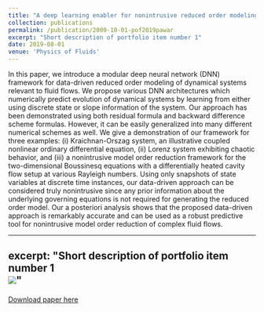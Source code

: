 ```yaml
---
title: "A deep learning enabler for nonintrusive reduced order modeling of fluid flows"
collection: publications
permalink: /publication/2009-10-01-pof2019pawar
excerpt: "Short description of portfolio item number 1"
date: 2019-08-01
venue: 'Physics of Fluids'
---
```

In this paper, we introduce a modular deep neural network (DNN) framework for data-driven reduced order modeling of dynamical systems relevant to fluid flows. We propose various DNN architectures which numerically predict evolution of dynamical systems by learning from either using discrete state or slope information of the system. Our approach has been demonstrated using both residual formula and backward difference scheme formulas. However, it can be easily generalized into many different numerical schemes as well. We give a demonstration of our framework for three examples: (i) Kraichnan-Orszag system, an illustrative coupled nonlinear ordinary differential equation, (ii) Lorenz system exhibiting chaotic behavior, and (iii) a nonintrusive model order reduction framework for the two-dimensional Boussinesq equations with a differentially heated cavity flow setup at various Rayleigh numbers. Using only snapshots of state variables at discrete time instances, our data-driven approach can be considered truly nonintrusive since any prior information about the underlying governing equations is not required for generating the reduced order model. Our a posteriori analysis shows that the proposed data-driven approach is remarkably accurate and can be used as a robust predictive tool for nonintrusive model order reduction of complex fluid flows.

---
excerpt: "Short description of portfolio item number 1<br/><img src='/images/500x300.png'>"
---

[Download paper here](http://academicpages.github.io/files/pof2019pawar.pdf)


